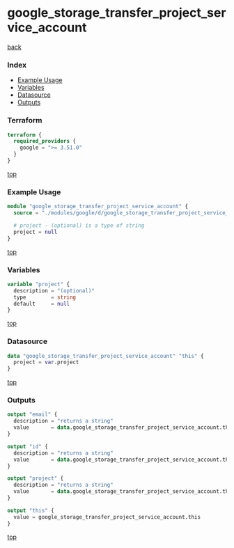 # google_storage_transfer_project_service_account

[back](../google.md)

### Index

- [Example Usage](#example-usage)
- [Variables](#variables)
- [Datasource](#datasource)
- [Outputs](#outputs)

### Terraform

```terraform
terraform {
  required_providers {
    google = ">= 3.51.0"
  }
}
```

[top](#index)

### Example Usage

```terraform
module "google_storage_transfer_project_service_account" {
  source = "./modules/google/d/google_storage_transfer_project_service_account"

  # project - (optional) is a type of string
  project = null
}
```

[top](#index)

### Variables

```terraform
variable "project" {
  description = "(optional)"
  type        = string
  default     = null
}
```

[top](#index)

### Datasource

```terraform
data "google_storage_transfer_project_service_account" "this" {
  project = var.project
}
```

[top](#index)

### Outputs

```terraform
output "email" {
  description = "returns a string"
  value       = data.google_storage_transfer_project_service_account.this.email
}

output "id" {
  description = "returns a string"
  value       = data.google_storage_transfer_project_service_account.this.id
}

output "project" {
  description = "returns a string"
  value       = data.google_storage_transfer_project_service_account.this.project
}

output "this" {
  value = google_storage_transfer_project_service_account.this
}
```

[top](#index)